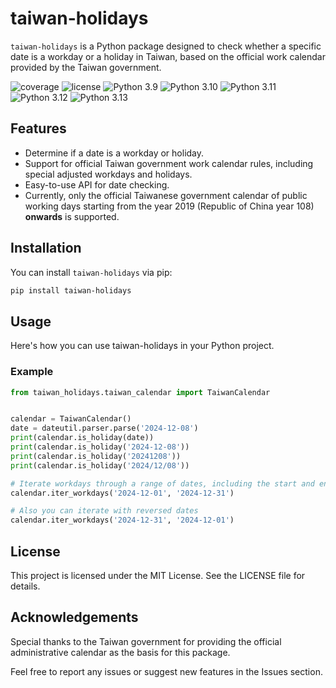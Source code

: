 # taiwan-holidays

`taiwan-holidays` is a Python package designed to check whether a specific date is a workday or a holiday in Taiwan, based on the official work calendar provided by the Taiwan government.

![coverage](https://img.shields.io/badge/coverage-100%25-brightgreen)
![license](https://img.shields.io/badge/license-MIT-green)
![Python 3.9](https://img.shields.io/badge/python-3.9-blue.svg)
![Python 3.10](https://img.shields.io/badge/python-3.10-blue.svg)
![Python 3.11](https://img.shields.io/badge/python-3.11-blue.svg)
![Python 3.12](https://img.shields.io/badge/python-3.12-blue.svg)
![Python 3.13](https://img.shields.io/badge/python-3.13-blue.svg)

## Features

- Determine if a date is a workday or holiday.
- Support for official Taiwan government work calendar rules, including special adjusted workdays and holidays.
- Easy-to-use API for date checking.
- Currently, only the official Taiwanese government calendar of public working days starting from the year 2019 (Republic of China year 108) **onwards** is supported.

## Installation

You can install `taiwan-holidays` via pip:

```bash
pip install taiwan-holidays
```

## Usage

Here's how you can use taiwan-holidays in your Python project.

### Example

```python
from taiwan_holidays.taiwan_calendar import TaiwanCalendar


calendar = TaiwanCalendar()
date = dateutil.parser.parse('2024-12-08')
print(calendar.is_holiday(date))
print(calendar.is_holiday('2024-12-08'))
print(calendar.is_holiday('20241208'))
print(calendar.is_holiday('2024/12/08'))

# Iterate workdays through a range of dates, including the start and end dates
calendar.iter_workdays('2024-12-01', '2024-12-31')

# Also you can iterate with reversed dates
calendar.iter_workdays('2024-12-31', '2024-12-01')
```

## License

This project is licensed under the MIT License. See the LICENSE file for details.

## Acknowledgements

Special thanks to the Taiwan government for providing the official administrative calendar as the basis for this package.

Feel free to report any issues or suggest new features in the Issues section.
